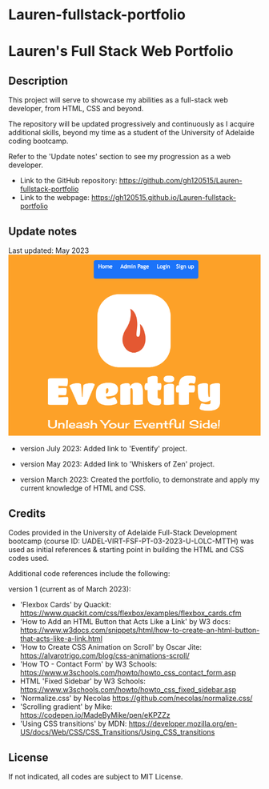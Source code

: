 # Lauren-fullstack-portfolio

# Lauren's Full Stack Web Portfolio

## Description

This project will serve to showcase my abilities as a full-stack web developer, from HTML, CSS and beyond.

The repository will be updated progressively and continuously as I acquire additional skills, beyond my time as a student of the University of Adelaide coding bootcamp.

Refer to the 'Update notes' section to see my progression as a web developer.

- Link to the GitHub repository: <https://github.com/gh120515/Lauren-fullstack-portfolio>
- Link to the webpage: <https://gh120515.github.io/Lauren-fullstack-portfolio>

## Update notes

Last updated: May 2023
![Screenshot of Desktop view (as of Jul23)](assets/img/eventify.png)

- version July 2023: Added link to 'Eventify' project.

- version May 2023: Added link to 'Whiskers of Zen' project.

- version March 2023: Created the portfolio, to demonstrate and apply my current knowledge of HTML and CSS.


## Credits

Codes provided in the University of Adelaide Full-Stack Development bootcamp (course ID: UADEL-VIRT-FSF-PT-03-2023-U-LOLC-MTTH) was used as initial references & starting point in building the HTML and CSS codes used.

Additional code references include the following:

version 1 (current as of March 2023):
- 'Flexbox Cards' by Quackit: <https://www.quackit.com/css/flexbox/examples/flexbox_cards.cfm>
- 'How to Add an HTML Button that Acts Like a Link' by W3 docs: <https://www.w3docs.com/snippets/html/how-to-create-an-html-button-that-acts-like-a-link.html>
- 'How to Create CSS Animation on Scroll' by Oscar Jite: <https://alvarotrigo.com/blog/css-animations-scroll/>
- 'How TO - Contact Form' by W3 Schools: <https://www.w3schools.com/howto/howto_css_contact_form.asp>
- HTML 'Fixed Sidebar' by W3 Schools: <https://www.w3schools.com/howto/howto_css_fixed_sidebar.asp>
- 'Normalize.css' by Necolas <https://github.com/necolas/normalize.css/>
- 'Scrolling gradient' by Mike: <https://codepen.io/MadeByMike/pen/eKPZZz>
- 'Using CSS transitions' by MDN: <https://developer.mozilla.org/en-US/docs/Web/CSS/CSS_Transitions/Using_CSS_transitions>


## License

If not indicated, all codes are subject to MIT License. 
